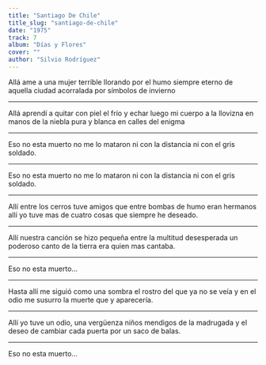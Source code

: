 ```yaml
---
title: "Santiago De Chile"
title_slug: "santiago-de-chile"
date: "1975"
track: 7
album: "Días y Flores"
cover: ""
author: "Silvio Rodríguez"
---
```


Allá ame a una mujer terrible
llorando por el humo siempre eterno
de aquella ciudad acorralada
por símbolos de invierno

---

Allá aprendí a quitar con piel el frío y echar luego mi cuerpo a la llovizna
en manos de la niebla pura y blanca en calles del enigma

---

Eso no esta muerto
no me lo mataron
ni con la distancia
ni con el gris soldado.

---

Eso no esta muerto
no me lo mataron
ni con la distancia
ni con el gris soldado.

---

Allí entre los cerros tuve amigos que entre bombas de humo eran hermanos
allí yo tuve mas de cuatro cosas que siempre he deseado.

---

Allí nuestra canción se hizo pequeña entre la multitud desesperada
un poderoso canto de la tierra era quien mas cantaba.

---

Eso no esta muerto...

---

Hasta allí me siguió como una sombra el rostro del que ya no se veía
y en el odio me susurro la muerte que y aparecería.

---

Allí yo tuve un odio, una vergüenza niños mendigos de la madrugada
y el deseo de cambiar cada puerta por un saco de balas.

---

Eso no esta muerto...
